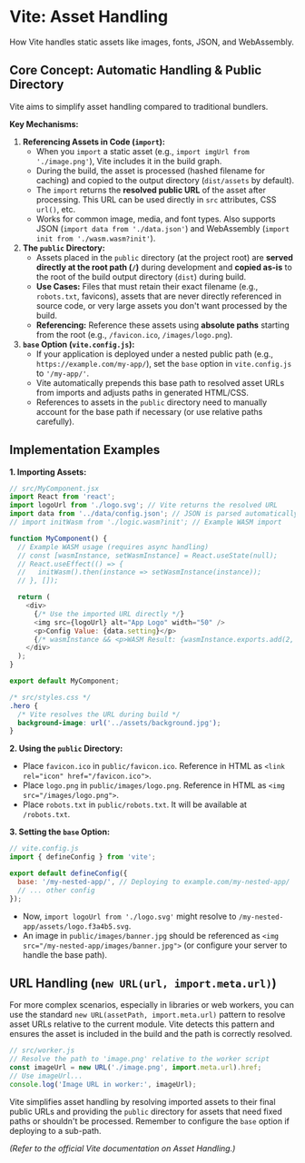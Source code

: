 # Vite: Asset Handling

How Vite handles static assets like images, fonts, JSON, and WebAssembly.

## Core Concept: Automatic Handling & Public Directory

Vite aims to simplify asset handling compared to traditional bundlers.

**Key Mechanisms:**

1.  **Referencing Assets in Code (`import`):**
    *   When you `import` a static asset (e.g., `import imgUrl from './image.png'`), Vite includes it in the build graph.
    *   During the build, the asset is processed (hashed filename for caching) and copied to the output directory (`dist/assets` by default).
    *   The `import` returns the **resolved public URL** of the asset after processing. This URL can be used directly in `src` attributes, CSS `url()`, etc.
    *   Works for common image, media, and font types. Also supports JSON (`import data from './data.json'`) and WebAssembly (`import init from './wasm.wasm?init'`).
2.  **The `public` Directory:**
    *   Assets placed in the `public` directory (at the project root) are **served directly at the root path (`/`)** during development and **copied as-is** to the root of the build output directory (`dist`) during build.
    *   **Use Cases:** Files that must retain their exact filename (e.g., `robots.txt`, favicons), assets that are never directly referenced in source code, or very large assets you don't want processed by the build.
    *   **Referencing:** Reference these assets using **absolute paths** starting from the root (e.g., `/favicon.ico`, `/images/logo.png`).
3.  **`base` Option (`vite.config.js`):**
    *   If your application is deployed under a nested public path (e.g., `https://example.com/my-app/`), set the `base` option in `vite.config.js` to `'/my-app/'`.
    *   Vite automatically prepends this base path to resolved asset URLs from imports and adjusts paths in generated HTML/CSS.
    *   References to assets in the `public` directory need to manually account for the base path if necessary (or use relative paths carefully).

## Implementation Examples

**1. Importing Assets:**

```javascript
// src/MyComponent.jsx
import React from 'react';
import logoUrl from './logo.svg'; // Vite returns the resolved URL
import data from '../data/config.json'; // JSON is parsed automatically
// import initWasm from './logic.wasm?init'; // Example WASM import

function MyComponent() {
  // Example WASM usage (requires async handling)
  // const [wasmInstance, setWasmInstance] = React.useState(null);
  // React.useEffect(() => {
  //   initWasm().then(instance => setWasmInstance(instance));
  // }, []);

  return (
    <div>
      {/* Use the imported URL directly */}
      <img src={logoUrl} alt="App Logo" width="50" />
      <p>Config Value: {data.setting}</p>
      {/* wasmInstance && <p>WASM Result: {wasmInstance.exports.add(2, 3)}</p> */}
    </div>
  );
}

export default MyComponent;
```

```css
/* src/styles.css */
.hero {
  /* Vite resolves the URL during build */
  background-image: url('../assets/background.jpg');
}
```

**2. Using the `public` Directory:**

*   Place `favicon.ico` in `public/favicon.ico`. Reference in HTML as `<link rel="icon" href="/favicon.ico">`.
*   Place `logo.png` in `public/images/logo.png`. Reference in HTML as `<img src="/images/logo.png">`.
*   Place `robots.txt` in `public/robots.txt`. It will be available at `/robots.txt`.

**3. Setting the `base` Option:**

```javascript
// vite.config.js
import { defineConfig } from 'vite';

export default defineConfig({
  base: '/my-nested-app/', // Deploying to example.com/my-nested-app/
  // ... other config
});
```
*   Now, `import logoUrl from './logo.svg'` might resolve to `/my-nested-app/assets/logo.f3a4b5.svg`.
*   An image in `public/images/banner.jpg` should be referenced as `<img src="/my-nested-app/images/banner.jpg">` (or configure your server to handle the base path).

## URL Handling (`new URL(url, import.meta.url)`)

For more complex scenarios, especially in libraries or web workers, you can use the standard `new URL(assetPath, import.meta.url)` pattern to resolve asset URLs relative to the current module. Vite detects this pattern and ensures the asset is included in the build and the path is correctly resolved.

```javascript
// src/worker.js
// Resolve the path to 'image.png' relative to the worker script
const imageUrl = new URL('./image.png', import.meta.url).href;
// Use imageUrl...
console.log('Image URL in worker:', imageUrl);
```

Vite simplifies asset handling by resolving imported assets to their final public URLs and providing the `public` directory for assets that need fixed paths or shouldn't be processed. Remember to configure the `base` option if deploying to a sub-path.

*(Refer to the official Vite documentation on Asset Handling.)*